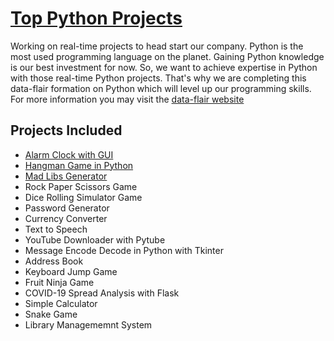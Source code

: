 # [Top Python Projects](https://data-flair.training/blogs/python-project-ideas/)

Working on real-time projects to head start our company. Python is the most used
programming language on the planet. Gaining Python knowledge is our best investment
for now. So, we want to achieve expertise in Python with those real-time Python
projects. That's why we are completing this data-flair formation on Python which will
level up our programming skills. For more information you may visit the [data-flair 
website](https://data-flair.training/blogs)

## Projects Included 
* [Alarm Clock with GUI](alarm/)
* [Hangman Game in Python](hanggame/)
* [Mad Libs Generator](madlibs/)
* Rock Paper Scissors Game
* Dice Rolling Simulator Game
* Password Generator
* Currency Converter
* Text to Speech
* YouTube Downloader with Pytube
* Message Encode Decode in Python with Tkinter
* Address Book
* Keyboard Jump Game
* Fruit Ninja Game
* COVID-19 Spread Analysis with Flask
* Simple Calculator
* Snake Game
* Library Managememnt System
